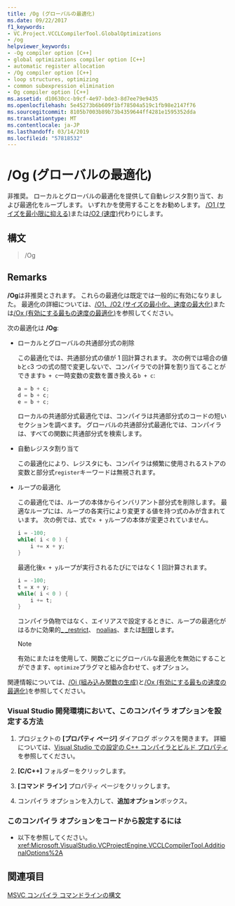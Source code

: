```yaml
---
title: /Og (グローバルの最適化)
ms.date: 09/22/2017
f1_keywords:
- VC.Project.VCCLCompilerTool.GlobalOptimizations
- /og
helpviewer_keywords:
- -Og compiler option [C++]
- global optimizations compiler option [C++]
- automatic register allocation
- /Og compiler option [C++]
- loop structures, optimizing
- common subexpression elimination
- Og compiler option [C++]
ms.assetid: d10630cc-b9cf-4e97-bde3-8d7ee79e9435
ms.openlocfilehash: 5e45273b6b609f1bf78504a519c1fb98e2147f76
ms.sourcegitcommit: 8105b7003b89b73b4359644ff4281e1595352dda
ms.translationtype: MT
ms.contentlocale: ja-JP
ms.lasthandoff: 03/14/2019
ms.locfileid: "57818532"
---
```

# <a name="og-global-optimizations"></a>/Og (グローバルの最適化)

非推奨。 ローカルとグローバルの最適化を提供して自動レジスタ割り当て、および最適化をループします。 いずれかを使用することをお勧めします。 [/O1 (サイズを最小限に抑える)](o1-o2-minimize-size-maximize-speed.md)または[/O2 (速度)](o1-o2-minimize-size-maximize-speed.md)代わりにします。

## <a name="syntax"></a>構文

> /Og

## <a name="remarks"></a>Remarks

**/Og**は非推奨とされます。 これらの最適化は既定では一般的に有効になりました。 最適化の詳細については、[/O1、/O2 (サイズの最小化、速度の最大化)](o1-o2-minimize-size-maximize-speed.md)または[/Ox (有効にする最もの速度の最適化)](ox-full-optimization.md)を参照してください。

次の最適化は **/Og**:

- ローカルとグローバルの共通部分式の削除

   この最適化では、共通部分式の値が 1 回計算されます。 次の例では場合の値`b`と`c`3 つの式の間で変更しないで、コンパイラでの計算を割り当てることができます`b + c`一時変数の変数を置き換える`b + c`:

    ```C
    a = b + c;
    d = b + c;
    e = b + c;
    ```

   ローカルの共通部分式最適化では、コンパイラは共通部分式のコードの短いセクションを調べます。 グローバルの共通部分式最適化では、コンパイラは、すべての関数に共通部分式を検索します。

- 自動レジスタ割り当て

   この最適化により、レジスタにも、コンパイラは頻繁に使用されるストアの変数と部分式`register`キーワードは無視されます。

- ループの最適化

   この最適化では、ループの本体からインバリアント部分式を削除します。 最適なループには、ループの各実行により変更する値を持つ式のみが含まれています。 次の例では、式で`x + y`ループの本体が変更されていません。

    ```C
    i = -100;
    while( i < 0 ) {
        i += x + y;
    }
    ```

   最適化後`x + y`ループが実行されるたびにではなく 1 回計算されます。

    ```C
    i = -100;
    t = x + y;
    while( i < 0 ) {
        i += t;
    }
    ```

   コンパイラ偽物ではなく、エイリアスで設定するときに、ループの最適化がはるかに効果的[_ _restrict](../../cpp/extension-restrict.md)、 [noalias](../../cpp/noalias.md)、または[制限](../../cpp/restrict.md)します。

   > [!NOTE]
   > 有効にまたはを使用して、関数ごとにグローバルな最適化を無効にすることができます、`optimize`プラグマと組み合わせて、`g`オプション。

関連情報については、[/Oi (組み込み関数の生成)](oi-generate-intrinsic-functions.md)と[/Ox (有効にする最もの速度の最適化)](ox-full-optimization.md)を参照してください。

### <a name="to-set-this-compiler-option-in-the-visual-studio-development-environment"></a>Visual Studio 開発環境において、このコンパイラ オプションを設定する方法

1. プロジェクトの **[プロパティ ページ]** ダイアログ ボックスを開きます。 詳細については、[Visual Studio での設定の C++ コンパイラとビルド プロパティ](../working-with-project-properties.md)を参照してください。

1. **[C/C++]** フォルダーをクリックします。

1. **[コマンド ライン]** プロパティ ページをクリックします。

1. コンパイラ オプションを入力して、**追加オプション**ボックス。

### <a name="to-set-this-compiler-option-programmatically"></a>このコンパイラ オプションをコードから設定するには

- 以下を参照してください。<xref:Microsoft.VisualStudio.VCProjectEngine.VCCLCompilerTool.AdditionalOptions%2A>

## <a name="see-also"></a>関連項目

[MSVC コンパイラ コマンドラインの構文](compiler-command-line-syntax.md)

